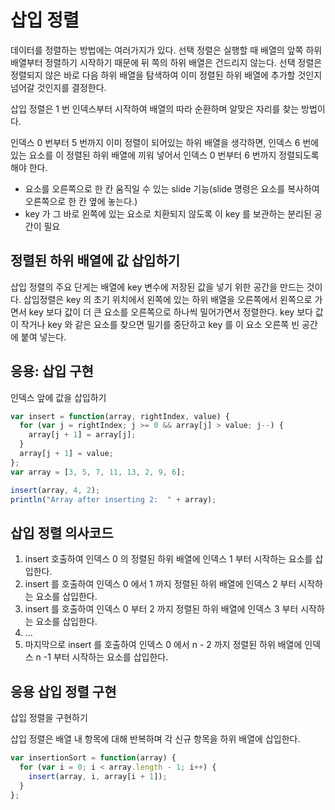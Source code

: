 # 삽입 정렬

데이터를 정렬하는 방법에는 여러가지가 있다. 선택 정렬은 실행할 때 배열의 앞쪽 하위 배열부터 정렬하기 시작하기 때문에 뒤 쪽의 하위 배열은 건드리지 않는다. 선택 정렬은 정렬되지 않은 바로 다음 하위 배열을 탐색하여 이미 정렬된 하위 배열에 추가할 것인지 넘어갈 것인지를 결정한다.

삽입 정렬은 1 번 인덱스부터 시작하여 배열의 따라 순환하며 알맞은 자리를 찾는 방법이다.

인덱스 0 번부터 5 번까지 이미 정렬이 되어있는 하위 배열을 생각하면, 인덱스 6 번에 있는 요소를 이 정렬된 하위 배열에 끼워 넣어서 인덱스 0 번부터 6 번까지 정렬되도록 해야 한다.

- 요소를 오른쪽으로 한 칸 움직일 수 있는 slide 기능(slide 명령은 요소를 복사하여 오른쪽으로 한 칸 옆에 놓는다.)
- key 가 그 바로 왼쪽에 있는 요소로 치환되지 않도록 이 key 를 보관하는 분리된 공간이 필요

## 정렬된 하위 배열에 값 삽입하기

삽입 정렬의 주요 단게는 배열에 key 변수에 저장된 값을 넣기 위한 공간을 만드는 것이다.
삽입정렬은 key 의 초기 위치에서 왼쪽에 있는 하위 배열을 오른쪽에서 왼쪽으로 가면서 key 보다 값이 더 큰 요소를 오른쪽으로 하나씩 밀어가면서 정렬한다. key 보다 값이 작거나 key 와 같은 요소를 찾으면 밀기를 중단하고 key 를 이 요소 오른쪽 빈 공간에 붙여 넣는다.

## 응용: 삽입 구현

인덱스 앞에 값을 삽입하기

```js
var insert = function(array, rightIndex, value) {
  for (var j = rightIndex; j >= 0 && array[j] > value; j--) {
    array[j + 1] = array[j];
  }
  array[j + 1] = value;
};
var array = [3, 5, 7, 11, 13, 2, 9, 6];

insert(array, 4, 2);
println("Array after inserting 2:  " + array);
```

## 삽입 정렬 의사코드

1. insert 호출하여 인덱스 0 의 정렬된 하위 배열에 인덱스 1 부터 시작하는 요소를 삽입한다.
2. insert 를 호출하여 인덱스 0 에서 1 까지 정렬된 하위 배열에 인덱스 2 부터 시작하는 요소를 삽입한다.
3. insert 를 호출하여 인덱스 0 부터 2 까지 정렬된 하위 배열에 인덱스 3 부터 시작하는 요소를 삽입한다.
4. ...
5. 마지막으로 insert 를 호출하여 인덱스 0 에서 n - 2 까지 정렬된 하위 배열에 인덱스 n -1 부터 시작하는 요소를 삽입한다.

## 응용 삽입 정렬 구현

삽입 정렬을 구현하기

삽입 정렬은 배열 내 항목에 대해 반복하며 각 신규 항목을 하위 배열에 삽입한다.

```js
var insertionSort = function(array) {
  for (var i = 0; i < array.length - 1; i++) {
    insert(array, i, array[i + 1]);
  }
};
```

